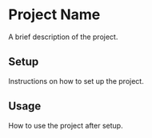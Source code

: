 # Project Name

A brief description of the project.

## Setup

Instructions on how to set up the project.

## Usage

How to use the project after setup.

